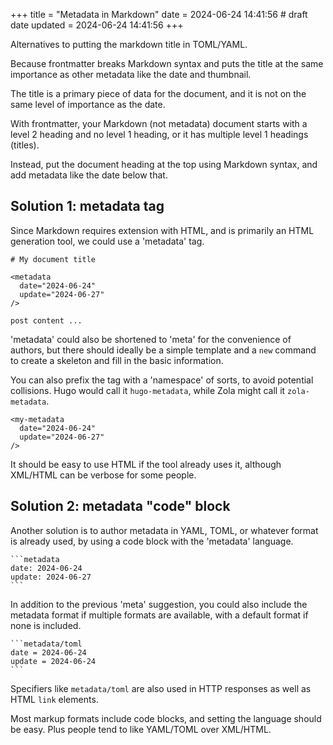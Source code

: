 +++
title = "Metadata in Markdown"
date = 2024-06-24 14:41:56 # draft date
updated = 2024-06-24 14:41:56
+++

Alternatives to putting the markdown title in TOML/YAML.

Because frontmatter breaks Markdown syntax
and puts the title at the same importance as
other metadata like the date and thumbnail.

The title is a primary piece of data for the document,
and it is not on the same level of importance as the date.

With frontmatter, your Markdown (not metadata) document
starts with a level 2 heading and no level 1 heading,
or it has multiple level 1 headings (titles).

Instead, put the document heading at the top
using Markdown syntax,
and add metadata like the date below that.

## Solution 1: metadata tag

Since Markdown requires extension with HTML,
and is primarily an HTML generation tool,
we could use a 'metadata' tag.

```
# My document title

<metadata
  date="2024-06-24"
  update="2024-06-27"
/>

post content ...
```

'metadata' could also be shortened to 'meta'
for the convenience of authors,
but there should ideally be a simple template
and a `new` command to create a skeleton
and fill in the basic information.

You can also prefix the tag with a 'namespace' of sorts,
to avoid potential collisions.
Hugo would call it `hugo-metadata`,
while Zola might call it `zola-metadata`.

```
<my-metadata
  date="2024-06-24"
  update="2024-06-27"
/>
```

It should be easy to use HTML if the tool already uses it,
although XML/HTML can be verbose for some people.

## Solution 2: metadata "code" block

Another solution is to author metadata in YAML, TOML,
or whatever format is already used,
by using a code block with the 'metadata' language.

````
```metadata
date: 2024-06-24
update: 2024-06-27
```
````

In addition to the previous 'meta' suggestion,
you could also include the metadata format
if multiple formats are available,
with a default format if none is included.

````
```metadata/toml
date = 2024-06-24
update = 2024-06-24
```
````

Specifiers like `metadata/toml` are also used in
HTTP responses as well as HTML `link` elements.

Most markup formats include code blocks,
and setting the language should be easy.
Plus people tend to like YAML/TOML over XML/HTML.
